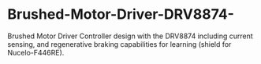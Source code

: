 # Brushed-Motor-Driver-DRV8874-
Brushed Motor Driver Controller design with the DRV8874 including current sensing, and regenerative braking capabilities for learning (shield for Nucelo-F446RE).
